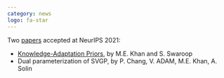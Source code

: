 ```yaml
---
category: news
logo: fa-star
---
```


Two [papers](http://team-approx-bayes.github.io/publications) accepted at NeurIPS 2021:
- [Knowledge-Adaptation Priors](http://arxiv.org/abs/2106.08769), by M.E. Khan and S. Swaroop
- Dual parameterization of SVGP, by P. Chang, V. ADAM, M.E. Khan, A. Solin
